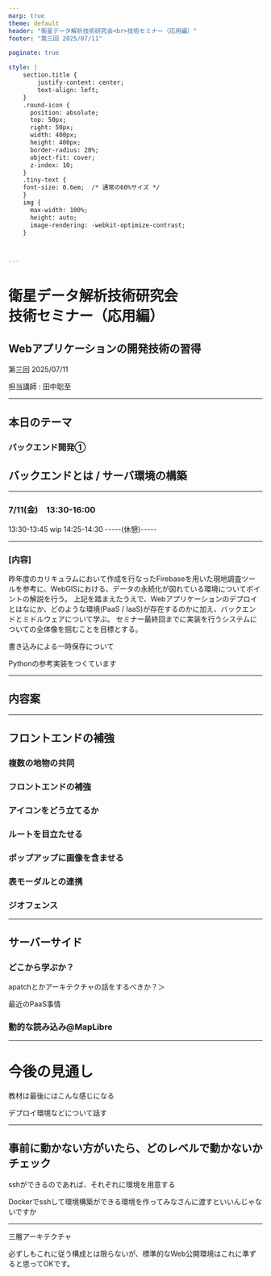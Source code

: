 ```yaml
---
marp: true
theme: default
header: "衛星データ解析技術研究会<br>技術セミナー（応用編）"
footer: "第三回 2025/07/11"

paginate: true

style: |
    section.title {
        justify-content: center;
        text-align: left;
    }
    .round-icon {
      position: absolute;
      top: 50px;
      right: 50px;
      width: 400px;
      height: 400px;
      border-radius: 20%;
      object-fit: cover;
      z-index: 10;
    }
    .tiny-text {
    font-size: 0.6em;  /* 通常の60%サイズ */
    }
    img {
      max-width: 100%;
      height: auto;
      image-rendering: -webkit-optimize-contrast;
    }



---
```

# 衛星データ解析技術研究会<br>技術セミナー（応用編）
## Webアプリケーションの開発技術の習得

第三回 2025/07/11

担当講師 : 田中聡至

---

## 本日のテーマ

### バックエンド開発① 
## バックエンドとは / サーバ環境の構築 



---


### 7/11(金)　13:30-16:00

13:30-13:45	wip
14:25-14:30	-----(休憩)-----



---



### [内容]
昨年度のカリキュラムにおいて作成を行なったFirebaseを用いた現地調査ツールを参考に、WebGISにおける、データの永続化が図れている環境についてポイントの解説を行う。
上記を踏まえたうえで、Webアプリケーションのデプロイとはなにか、どのような環境(PaaS / IaaS)が存在するのかに加え、バックエンドとミドルウェアについて学ぶ。
セミナー最終回までに実装を行うシステムについての全体像を掴むことを目標とする。



書き込みによる一時保存について

Pythonの参考実装をつくています



---

## 内容案

---


## フロントエンドの補強

### 複数の地物の共同

### フロントエンドの補強

### アイコンをどう立てるか

### ルートを目立たせる

### ポップアップに画像を含ませる

### 表モーダルとの連携

### ジオフェンス

---

## サーバーサイド


### どこから学ぶか？


apatchとかアーキテクチャの話をするべきか？＞


最近のPaaS事情


### 動的な読み込み@MapLibre

---

# 今後の見通し

教材は最後にはこんな感じになる

デプロイ環境などについて話す




---


## 事前に動かない方がいたら、どのレベルで動かないかチェック

sshができるのであれば、それぞれに環境を用意する

Dockerでsshして環境構築ができる環境を作ってみなさんに渡すといいんじゃないですか




---


三層アーキテクチャ

必ずしもこれに従う構成とは限らないが、標準的なWeb公開環境はこれに準ずると思ってOKです。